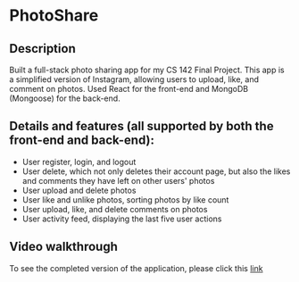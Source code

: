 # PhotoShare

## Description
Built a full-stack photo sharing app for my CS 142 Final Project. This app is a simplified version of Instagram, allowing users to upload, like, and comment on photos. Used React for the front-end and MongoDB (Mongoose) for the back-end.

## Details and features (all supported by both the front-end and back-end):
- User register, login, and logout
- User delete, which not only deletes their account page, but also the likes and comments they have left on other users' photos
- User upload and delete photos
- User like and unlike photos, sorting photos by like count
- User upload, like, and delete comments on photos
- User activity feed, displaying the last five user actions

## Video walkthrough
To see the completed version of the application, please click this [link](https://youtu.be/ZnVWqRuwHko)
